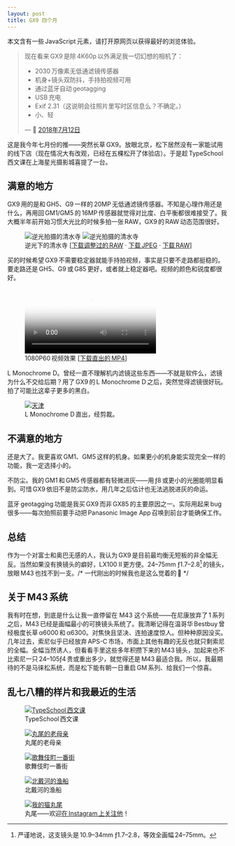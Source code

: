 ```yaml
---
layout: post
title: GX9 四个月
---
```


<p class="rss-only">本文含有一些 JavaScript 元素，请打开原网页以获得最好的浏览体验。</p>

<blockquote>现在看来 GX9 是除 4K60p 以外满足我一切幻想的相机了：<ul>
    <li>2030 万像素无低通滤镜传感器</li>
    <li>机身+镜头双防抖，手持拍视频可用</li>
    <li>通过蓝牙自动 geotagging</li>
    <li>USB 充电</li>
    <li>Exif 2.31（这说明会往照片里写时区信息么？不确定。）</li><li>小、轻</li>
</ul>&mdash; 🍉 <a href="https://twitter.com/xhacker/status/1017369434678128640">2018年7月12日</a></blockquote>

<!-- more -->

这是我今年七月份的推——突然长草 GX9。放眼北京，松下居然没有一家能试用的线下店（现在情况大有改观，已经在五棵松开了体验店）。于是趁 TypeSchool 西文课在上海星光摄影城喜提了一台。

## 满意的地方

GX9 用的是和 GH5、G9 一样的 20MP 无低通滤镜传感器。不知是心理作用还是什么，再用回 GM1/GM5 的 16MP 传感器就觉得对比度、白平衡都很难接受了。我大概半年前开始习惯大光比的时候多拍一张 RAW，GX9 的 RAW 动态范围很好。

<link rel="stylesheet" href="/static/juxtapose.css">
<figure>
    <div class="juxtapose" data-startingposition="30%">
        <img data-label="直出的 JPEG" alt="逆光拍摄的清水寺" src="/static/images/gx9/kiyomizu-jpeg-2048.jpg">
        <img data-label="Photos.app 调整过的 RAW" alt="逆光拍摄的清水寺" src="/static/images/gx9/kiyomizu-raw-adjusted-2048.jpg">
    </div>
    <figcaption>逆光下的清水寺 [<a href="/static/images/gx9/kiyomizu-raw-adjusted.jpg" download>下载调整过的 RAW</a> · <a href="/static/images/gx9/kiyomizu-jpeg.jpg" download>下载 JPEG</a> · <a href="/static/images/gx9/kiyomizu-raw.rw2" download>下载 RAW</a>]</figcaption>
</figure>
<script src="/static/juxtapose.js"></script>

买的时候希望 GX9 不需要稳定器就能手持拍视频，事实是只要不走路都挺稳的。要走路还是 GH5、G9 或 G85 更好，或者就上稳定器吧。视频的颜色和锐度都很好。

<figure>
    <video controls poster="/static/images/gx9/pilltail-thumbnail.jpg">
        <source src="/static/images/gx9/pilltail-h265.mp4" type="video/mp4; codecs=hevc">
        <source src="/static/images/gx9/pilltail-h264.mp4" type="video/mp4; codecs=avc1">
        <source src="/static/images/gx9/pilltail-h264.mp4" type="video/mp4">
        抱歉，您的浏览器不支持该视频格式。您可以<a href="/static/images/gx9/pilltail.mp4">下载</a>并用播放器观看。
    </video>
    <figcaption>1080P60 视频效果 [<a href="/static/images/gx9/pilltail.mp4" download>下载直出的 MP4</a>]</figcaption>
</figure>

L Monochrome D。曾经一直不理解机内滤镜这些东西——不就是软件么，滤镜为什么不交给后期？用了 GX9 的 L Monochrome D 之后，突然觉得滤镜很好玩。拍了可能比这辈子更多的黑白。

<figure>
    <a class="frame square" href="/static/images/gx9/tianjin.jpg"><img alt="天津" src="/static/images/gx9/tianjin-1280.jpg"></a>
    <figcaption>L Monochrome D 直出，经剪裁。</figcaption>
</figure>

## 不满意的地方

还是大了。我更喜欢 GM1、GM5 这样的机身。如果更小的机身能实现完全一样的功能，我一定选择小的。

不防尘。我的 GM1 和 GM5 传感器都有轻微进灰——用 ƒ8 或更小的光圈能明显看到。可惜 GX9 依旧不是防尘防水，用几年之后估计也无法逃脱进灰的命运。

蓝牙 geotagging 功能是我买 GX9 而非 GX85 的主要原因之一。实际用起来 bug 很多——每次拍照前要手动把 Panasonic Image App 召唤到前台才能确保工作。

## 总结

作为一个对富士和奥巴无感的人，我认为 GX9 是目前最均衡无短板的非全幅无反。当然如果没有换镜头的癖好，LX100 II 更方便。24–75mm ƒ1.7–2.8[^1] 的镜头，放眼 M43 也找不到一支。<span class="comment">/* 一代刚出的时候我也是这么觉着的 🤣 */</span>

## 关于 M43 系统

我有时在想，到底是什么让我一直停留在 M43 这个系统——在尼康放弃了 1 系列之后，M43 已经是画幅最小的可换镜头系统了。我清晰记得在温哥华 Bestbuy 曾经极度长草 α6000 和 α6300。对焦快且坚决、连拍速度惊人。但种种原因没买。几年过去，索尼似乎已经放弃 APS-C 市场，市面上其他有趣的无反也就只剩索尼的全幅。全幅当然诱人，但看看手里这些多年积攒下来的 M43 镜头，加起来也不比索尼一只 24–105ƒ4 贵或重出多少，就觉得还是 M43 最适合我。所以，我最期待的不是马徕松系统，而是松下能有朝一日重启 GM 系列、给我们一个惊喜。

## 乱七八糟的样片和我最近的生活

<figure>
    <a class="frame" href="/static/images/gx9/typeschool.jpg"><img alt="TypeSchool 西文课" src="/static/images/gx9/typeschool-2048.jpg"></a>
    <figcaption>TypeSchool 西文课</figcaption>
</figure>

<figure>
    <a class="frame" href="/static/images/gx9/pilltail-mom.jpg"><img alt="丸尾的老母亲" src="/static/images/gx9/pilltail-mom-2048.jpg"></a>
    <figcaption>丸尾的老母亲</figcaption>
</figure>

<figure>
    <a class="frame" href="/static/images/gx9/kabukicho.jpg"><img alt="歌舞伎町一番街" src="/static/images/gx9/kabukicho-2048.jpg"></a>
    <figcaption>歌舞伎町一番街</figcaption>
</figure>

<figure>
    <a class="frame" href="/static/images/gx9/beidaihe.jpg"><img alt="北戴河的渔船" src="/static/images/gx9/beidaihe-1600.jpg"></a>
    <figcaption>北戴河的渔船</figcaption>
</figure>

<figure>
    <a class="frame square" href="/static/images/gx9/pilltail.jpg"><img alt="我的猫丸尾" src="/static/images/gx9/pilltail-1280.jpg"></a>
    <figcaption>丸尾——欢迎<a href="https://www.instagram.com/pilltail/">在 Instagram 上关注他</a>！</figcaption>
</figure>

[^1]: 严谨地说，这支镜头是 10.9–34mm ƒ1.7–2.8，等效全画幅 24–75mm。
